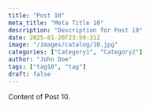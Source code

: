 ```yaml
---
title: "Post 10"
meta_title: "Meta Title 10"
description: "Description for Post 10"
date: 2025-01-20T23:59:31Z
image: "/images/catalog/10.jpg"
categories: ["Category1", "Category2"]
author: "John Doe"
tags: ["tag10", "tag"]
draft: false
---
```


Content of Post 10.
